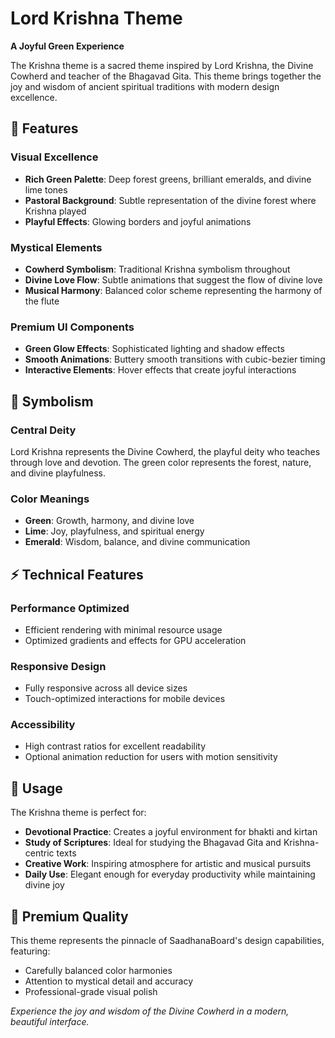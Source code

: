 # Lord Krishna Theme

**A Joyful Green Experience**

The Krishna theme is a sacred theme inspired by Lord Krishna, the Divine Cowherd and teacher of the Bhagavad Gita. This theme brings together the joy and wisdom of ancient spiritual traditions with modern design excellence.

## 🌟 Features

### **Visual Excellence**
- **Rich Green Palette**: Deep forest greens, brilliant emeralds, and divine lime tones
- **Pastoral Background**: Subtle representation of the divine forest where Krishna played
- **Playful Effects**: Glowing borders and joyful animations

### **Mystical Elements**
- **Cowherd Symbolism**: Traditional Krishna symbolism throughout
- **Divine Love Flow**: Subtle animations that suggest the flow of divine love
- **Musical Harmony**: Balanced color scheme representing the harmony of the flute

### **Premium UI Components**
- **Green Glow Effects**: Sophisticated lighting and shadow effects
- **Smooth Animations**: Buttery smooth transitions with cubic-bezier timing
- **Interactive Elements**: Hover effects that create joyful interactions

## 🔮 Symbolism

### **Central Deity**
Lord Krishna represents the Divine Cowherd, the playful deity who teaches through love and devotion. The green color represents the forest, nature, and divine playfulness.

### **Color Meanings**
- **Green**: Growth, harmony, and divine love
- **Lime**: Joy, playfulness, and spiritual energy
- **Emerald**: Wisdom, balance, and divine communication

## ⚡ Technical Features

### **Performance Optimized**
- Efficient rendering with minimal resource usage
- Optimized gradients and effects for GPU acceleration

### **Responsive Design**
- Fully responsive across all device sizes
- Touch-optimized interactions for mobile devices

### **Accessibility**
- High contrast ratios for excellent readability
- Optional animation reduction for users with motion sensitivity

## 🎨 Usage

The Krishna theme is perfect for:
- **Devotional Practice**: Creates a joyful environment for bhakti and kirtan
- **Study of Scriptures**: Ideal for studying the Bhagavad Gita and Krishna-centric texts
- **Creative Work**: Inspiring atmosphere for artistic and musical pursuits
- **Daily Use**: Elegant enough for everyday productivity while maintaining divine joy

## 💎 Premium Quality

This theme represents the pinnacle of SaadhanaBoard's design capabilities, featuring:
- Carefully balanced color harmonies
- Attention to mystical detail and accuracy
- Professional-grade visual polish

*Experience the joy and wisdom of the Divine Cowherd in a modern, beautiful interface.*